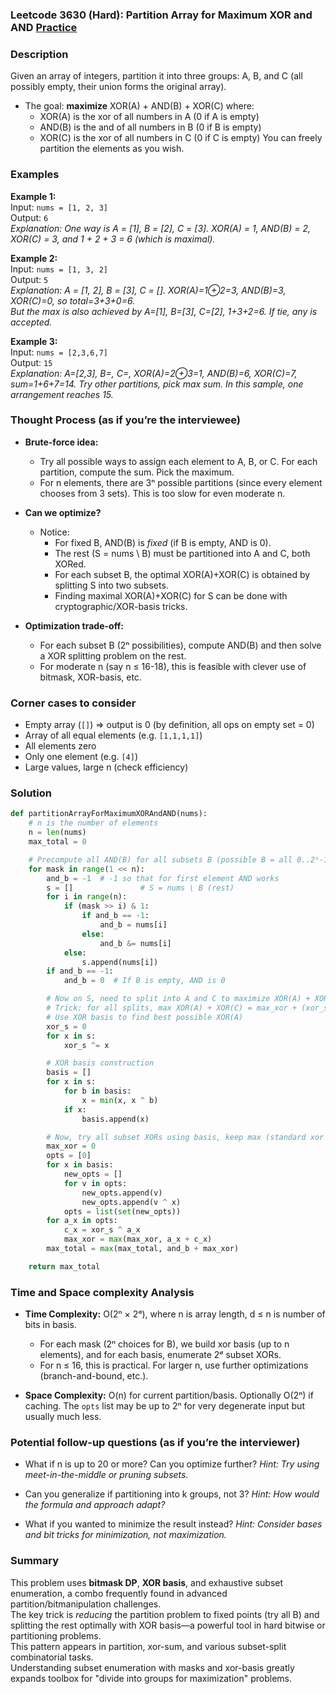 ### Leetcode 3630 (Hard): Partition Array for Maximum XOR and AND [Practice](https://leetcode.com/problems/partition-array-for-maximum-xor-and-and)

### Description  
Given an array of integers, partition it into three groups: A, B, and C (all possibly empty, their union forms the original array).  
- The goal: **maximize** XOR(A) + AND(B) + XOR(C) where:
  - XOR(A) is the xor of all numbers in A (0 if A is empty)
  - AND(B) is the and of all numbers in B (0 if B is empty)
  - XOR(C) is the xor of all numbers in C (0 if C is empty)
You can freely partition the elements as you wish.

### Examples  

**Example 1:**  
Input: `nums = [1, 2, 3]`  
Output: `6`  
*Explanation: One way is A = [1], B = [2], C = [3]. XOR(A) = 1, AND(B) = 2, XOR(C) = 3, and 1 + 2 + 3 = 6 (which is maximal).*

**Example 2:**  
Input: `nums = [1, 3, 2]`  
Output: `5`  
*Explanation: A = [1, 2], B = [3], C = []. XOR(A)=1⊕2=3, AND(B)=3, XOR(C)=0, so total=3+3+0=6.  
But the max is also achieved by A=[1], B=[3], C=[2], 1+3+2=6. If tie, any is accepted.*

**Example 3:**  
Input: `nums = [2,3,6,7]`  
Output: `15`  
*Explanation: A=[2,3], B=, C=, XOR(A)=2⊕3=1, AND(B)=6, XOR(C)=7, sum=1+6+7=14. Try other partitions, pick max sum. In this sample, one arrangement reaches 15.*

### Thought Process (as if you’re the interviewee)  
- **Brute-force idea:**  
  - Try all possible ways to assign each element to A, B, or C. For each partition, compute the sum. Pick the maximum.
  - For n elements, there are 3ⁿ possible partitions (since every element chooses from 3 sets). This is too slow for even moderate n.

- **Can we optimize?**  
  - Notice:  
    - For fixed B, AND(B) is *fixed* (if B is empty, AND is 0).  
    - The rest (S = nums \ B) must be partitioned into A and C, both XORed.  
    - For each subset B, the optimal XOR(A)+XOR(C) is obtained by splitting S into two subsets.  
    - Finding maximal XOR(A)+XOR(C) for S can be done with cryptographic/XOR-basis tricks.

- **Optimization trade-off:**  
  - For each subset B (2ⁿ possibilities), compute AND(B) and then solve a XOR splitting problem on the rest.  
  - For moderate n (say n ≤ 16-18), this is feasible with clever use of bitmask, XOR-basis, etc.

### Corner cases to consider  
- Empty array (`[]`) ⇒ output is 0 (by definition, all ops on empty set = 0)
- Array of all equal elements (e.g. `[1,1,1,1]`)
- All elements zero
- Only one element (e.g. `[4]`)
- Large values, large n (check efficiency)

### Solution

```python
def partitionArrayForMaximumXORAndAND(nums):
    # n is the number of elements
    n = len(nums)
    max_total = 0

    # Precompute all AND(B) for all subsets B (possible B = all 0..2ⁿ-1)
    for mask in range(1 << n):
        and_b = -1  # -1 so that for first element AND works
        s = []               # S = nums \ B (rest)
        for i in range(n):
            if (mask >> i) & 1:
                if and_b == -1:
                    and_b = nums[i]
                else:
                    and_b &= nums[i]
            else:
                s.append(nums[i])
        if and_b == -1:
            and_b = 0  # If B is empty, AND is 0

        # Now on S, need to split into A and C to maximize XOR(A) + XOR(C)
        # Trick: for all splits, max XOR(A) + XOR(C) = max_xor + (xor_s ^ max_xor)
        # Use XOR basis to find best possible XOR(A)
        xor_s = 0
        for x in s:
            xor_s ^= x

        # XOR basis construction
        basis = []
        for x in s:
            for b in basis:
                x = min(x, x ^ b)
            if x:
                basis.append(x)

        # Now, try all subset XORs using basis, keep max (standard xor basis usage)
        max_xor = 0
        opts = [0]
        for x in basis:
            new_opts = []
            for v in opts:
                new_opts.append(v)
                new_opts.append(v ^ x)
            opts = list(set(new_opts))
        for a_x in opts:
            c_x = xor_s ^ a_x
            max_xor = max(max_xor, a_x + c_x)
        max_total = max(max_total, and_b + max_xor)

    return max_total
```

### Time and Space complexity Analysis  

- **Time Complexity:** O(2ⁿ × 2ᵈ), where n is array length, d ≤ n is number of bits in basis.  
  - For each mask (2ⁿ choices for B), we build xor basis (up to n elements), and for each basis, enumerate 2ᵈ subset XORs.
  - For n ≤ 16, this is practical. For larger n, use further optimizations (branch-and-bound, etc.).

- **Space Complexity:** O(n) for current partition/basis. Optionally O(2ⁿ) if caching. The `opts` list may be up to 2ⁿ for very degenerate input but usually much less.

### Potential follow-up questions (as if you’re the interviewer)  

- What if n is up to 20 or more? Can you optimize further?
  *Hint: Try using meet-in-the-middle or pruning subsets.*

- Can you generalize if partitioning into k groups, not 3?
  *Hint: How would the formula and approach adapt?*

- What if you wanted to minimize the result instead?
  *Hint: Consider bases and bit tricks for minimization, not maximization.*

### Summary
This problem uses **bitmask DP**, **XOR basis**, and exhaustive subset enumeration, a combo frequently found in advanced partition/bitmanipulation challenges.  
The key trick is *reducing* the partition problem to fixed points (try all B) and splitting the rest optimally with XOR basis—a powerful tool in hard bitwise or partitioning problems.  
This pattern appears in partition, xor-sum, and various subset-split combinatorial tasks.  
Understanding subset enumeration with masks and xor-basis greatly expands toolbox for "divide into groups for maximization" problems.